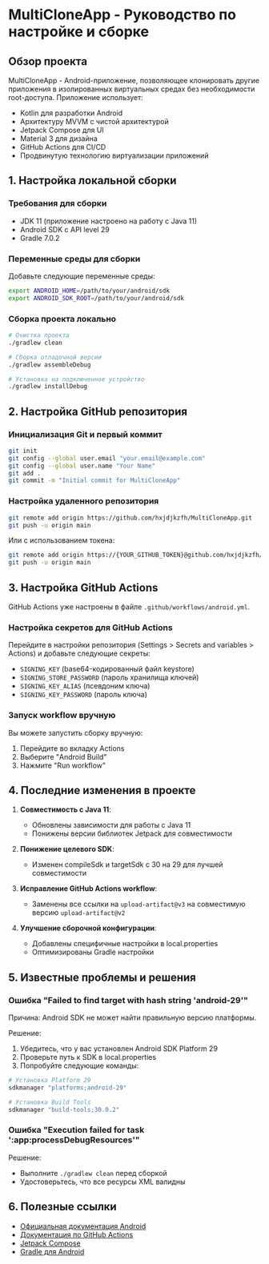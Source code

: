 # MultiCloneApp - Руководство по настройке и сборке

## Обзор проекта

MultiCloneApp - Android-приложение, позволяющее клонировать другие приложения в изолированных виртуальных средах без необходимости root-доступа. Приложение использует:

- Kotlin для разработки Android
- Архитектуру MVVM с чистой архитектурой
- Jetpack Compose для UI
- Material 3 для дизайна
- GitHub Actions для CI/CD
- Продвинутую технологию виртуализации приложений

## 1. Настройка локальной сборки

### Требования для сборки

- JDK 11 (приложение настроено на работу с Java 11)
- Android SDK с API level 29
- Gradle 7.0.2

### Переменные среды для сборки

Добавьте следующие переменные среды:

```bash
export ANDROID_HOME=/path/to/your/android/sdk
export ANDROID_SDK_ROOT=/path/to/your/android/sdk
```

### Сборка проекта локально

```bash
# Очистка проекта
./gradlew clean

# Сборка отладочной версии
./gradlew assembleDebug

# Установка на подключенное устройство
./gradlew installDebug
```

## 2. Настройка GitHub репозитория

### Инициализация Git и первый коммит

```bash
git init
git config --global user.email "your.email@example.com"
git config --global user.name "Your Name"
git add .
git commit -m "Initial commit for MultiCloneApp"
```

### Настройка удаленного репозитория

```bash
git remote add origin https://github.com/hxjdjkzfh/MultiCloneApp.git
git push -u origin main
```

Или с использованием токена:

```bash
git remote add origin https://{YOUR_GITHUB_TOKEN}@github.com/hxjdjkzfh/MultiCloneApp.git
git push -u origin main
```

## 3. Настройка GitHub Actions

GitHub Actions уже настроены в файле `.github/workflows/android.yml`.

### Настройка секретов для GitHub Actions

Перейдите в настройки репозитория (Settings > Secrets and variables > Actions) и добавьте следующие секреты:

- `SIGNING_KEY` (base64-кодированный файл keystore)
- `SIGNING_STORE_PASSWORD` (пароль хранилища ключей)
- `SIGNING_KEY_ALIAS` (псевдоним ключа)
- `SIGNING_KEY_PASSWORD` (пароль ключа)

### Запуск workflow вручную

Вы можете запустить сборку вручную:
1. Перейдите во вкладку Actions
2. Выберите "Android Build"
3. Нажмите "Run workflow"

## 4. Последние изменения в проекте

1. **Совместимость с Java 11**:
   - Обновлены зависимости для работы с Java 11
   - Понижены версии библиотек Jetpack для совместимости

2. **Понижение целевого SDK**:
   - Изменен compileSdk и targetSdk с 30 на 29 для лучшей совместимости

3. **Исправление GitHub Actions workflow**:
   - Заменены все ссылки на `upload-artifact@v3` на совместимую версию `upload-artifact@v2`

4. **Улучшение сборочной конфигурации**:
   - Добавлены специфичные настройки в local.properties
   - Оптимизированы Gradle настройки

## 5. Известные проблемы и решения

### Ошибка "Failed to find target with hash string 'android-29'"

Причина: Android SDK не может найти правильную версию платформы.

Решение:
1. Убедитесь, что у вас установлен Android SDK Platform 29
2. Проверьте путь к SDK в local.properties
3. Попробуйте следующие команды:

```bash
# Установка Platform 29
sdkmanager "platforms;android-29"

# Установка Build Tools
sdkmanager "build-tools;30.0.2"
```

### Ошибка "Execution failed for task ':app:processDebugResources'"

Решение:
- Выполните `./gradlew clean` перед сборкой
- Удостоверьтесь, что все ресурсы XML валидны

## 6. Полезные ссылки

- [Официальная документация Android](https://developer.android.com/)
- [Документация по GitHub Actions](https://docs.github.com/en/actions)
- [Jetpack Compose](https://developer.android.com/jetpack/compose)
- [Gradle для Android](https://developer.android.com/studio/build)